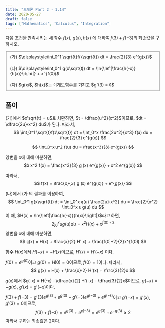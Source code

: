 ```yaml
---
title: "오페론 Part 2 - 1.14"
date: 2020-05-27
draft: false
tags: ["Mathematics", "Calculus", "Integration"]
---
```


다음 조건을 만족시키는 세 함수 $f(x)$, $g(x)$, $h(x)$&nbsp;에 대하여 $f(3) + f(-3)$의 최솟값을 구하시오.

<fieldset>
  (가) $\displaystyle\int_0^1 \sqrt{t}f(x\sqrt{t}) dt = \frac{2}{3} e^{g(x)}$
  <br>
  <br>
  (나) $\displaystyle\int_0^1 g(x\sqrt{t}) dt = \ln{\left|\frac{h(-x)}{h(x)}\right|} + x^{f(0)}$
  <br>
  <br>
  (다) $g(x)$, $h(x)$는 이계도힘수를 가지고 $g'(3) = 0$
</fieldset>

## 풀이

(가)에서 $x\sqrt{t} = u$로 치환하면, $t = \dfrac{u^2}{x^2}$이므로, $dt = \dfrac{2u}{x^2} du$가 된다.
따라서,
$$
\int_0^1 \sqrt{t}f(x\sqrt{t}) dt = \int_0^x \frac{2u^2}{x^3} f(u) du = \frac{2}{3} e^{g(x)}
$$

$$
\int_0^x u^2 f(u) du = \frac{x^3}{3} e^{g(x)}
$$

양변을 $x$에 대해 미분하면,
$$
x^2 f(x) = \frac{x^3}{3} g'(x) e^{g(x)} + x^2 e^{g(x)}
$$

따라서,
$$
f(x) = \frac{x}{3} g'(x) e^{g(x)} + e^{g(x)}
$$

(나)에서 (가)의 결과를 이용하여,
$$
\int_0^1 g(x\sqrt{t}) dt = \int_0^x g(u) \frac{2u}{x^2} du = \frac{2}{x^2} \int_0^x u g(u) du
$$
이 때, $H(x) = \ln{\left|\frac{h(-x)}{h(x)}\right|}$라고 하면,
$$
2 \int_0^x u g(u) du = x^2 H(x) + x^{f(0)+2}
$$
양변을 $x$에 대해 미분하면,
$$
g(x) = H(x) + \frac{x}{2} H'(x) + \frac{f(0)+2}{2}x^{f(0)}
$$

함수 $H(x)$에서 $H(-x) = -H(x)$이므로, $H'(x) = H'(-x)$ 이다.

$f(0) = e^{g(0)}$이고 $g(0) = H(0) = 0$이므로, $f(0) = 1$이다.
따라서,
$$
g(x) = H(x) + \frac{x}{2} H'(x) + \frac{3}{2}x
$$

$g(x)$에서 $g(-x) = H(-x) - \dfrac{x}{2} H'(-x) - \dfrac{3}{2}x$이므로,
$g(-x) = -g(x)$, $g'(x) = g'(-x)$이다.

$f(3) + f(-3) = g'(3) e^{g(3)} + e^{g(3)} - g'(-3) e^{g(-3)} + e^{g(-3)}$이고 $g'(-x) = g'(x)$, $g'(3) = 0$이므로,
$$
f(3) + f(-3) = e^{g(3)} + e^{g(-3)} = e^{g(3)} + e^{-g(3)} \geq 2
$$
따라서 구하는 최솟값은 2이다.